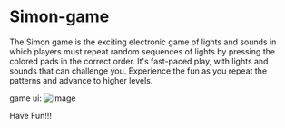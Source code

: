 # Simon-game
The Simon game is the exciting electronic game of lights and sounds in which players must repeat random sequences of lights by pressing the colored pads in the correct order. It's fast-paced play, with lights and sounds that can challenge you. Experience the fun as you repeat the patterns and advance to higher levels.

game ui:
![image](https://user-images.githubusercontent.com/91548941/178561953-7329837f-71c8-4b49-98e1-4c49641ff850.png)

Have Fun!!!
